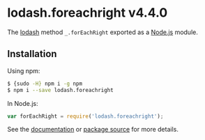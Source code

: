 # lodash.foreachright v4.4.0

The [lodash](https://lodash.com/) method `_.forEachRight` exported as a [Node.js](https://nodejs.org/) module.

## Installation

Using npm:
```bash
$ {sudo -H} npm i -g npm
$ npm i --save lodash.foreachright
```

In Node.js:
```js
var forEachRight = require('lodash.foreachright');
```

See the [documentation](https://lodash.com/docs#forEachRight) or [package source](https://github.com/lodash/lodash/blob/4.4.0-npm-packages/lodash.foreachright) for more details.
